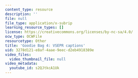 ```yaml
---
content_type: resource
description: ''
file: null
file_type: application/x-subrip
learning_resource_types: []
license: https://creativecommons.org/licenses/by-nc-sa/4.0/
ocw_type: OCWFile
resourcetype: Other
title: 'Goodie Bag 4: VSEPR captions'
uid: 3278d121-e8af-4aae-9eec-d2eb4918389e
video_files:
  video_thumbnail_file: null
video_metadata:
  youtube_id: s2QJtkcA1Uk
---
```

